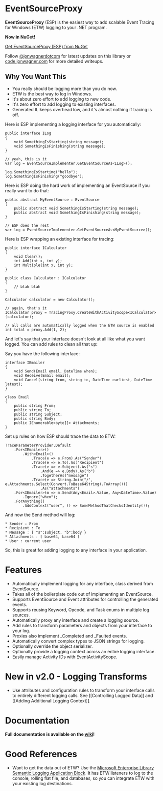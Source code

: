 # EventSourceProxy #

**EventSourceProxy** (ESP) is the easiest way to add scalable Event Tracing for Windows (ETW) logging to your .NET program.

**Now in NuGet!**

[Get EventSourceProxy (ESP) from NuGet](http://nuget.org/packages/EventSourceProxy)


Follow [@jonwagnerdotcom](http://twitter.com/#!jonwagnerdotcom) for latest updates on this library or [code.jonwagner.com](http://code.jonwagner.com) for more detailed writeups.

## Why You Want This ##

- You really should be logging more than you do now.
- ETW is the best way to log in Windows.
- It's about zero effort to add logging to new code.
- It's zero effort to add logging to existing interfaces.
- Generated IL keeps overhead low, and it's almost nothing if tracing is off.

Here is ESP implementing a logging interface for you automatically:

	public interface ILog
	{
		void SomethingIsStarting(string message);
		void SomethingIsFinishing(string message);
	}

	// yeah, this is it
	var log = EventSourceImplementer.GetEventSourceAs<ILog>();

	log.SomethingIsStarting("hello");
	log.SomethingIsFinishing("goodbye");

Here is ESP doing the hard work of implementing an EventSource if you really want to do that:

	public abstract MyEventSource : EventSource
	{
		public abstract void SomethingIsStarting(string message);
		public abstract void SomethingIsFinishing(string message);
	}

	// ESP does the rest
	var log = EventSourceImplementer.GetEventSourceAs<MyEventSource>();

Here is ESP wrapping an existing interface for tracing:

	public interface ICalculator
	{
		void Clear();
		int Add(int x, int y);
		int Multiple(int x, int y);
	}

	public class Calculator : ICalculator
	{
		// blah blah
	}

	Calculator calculator = new Calculator();

	// again, that's it
	ICalculator proxy = TracingProxy.CreateWithActivityScope<ICalculator>(calculator);

	// all calls are automatically logged when the ETW source is enabled
	int total = proxy.Add(1, 2);

And let's say that your interface doesn't look at all like what you want logged. You can add rules to clean all that up:

Say you have the following interface:

	interface IEmailer
	{
		void Send(Email email, DateTime when);
		void Receive(Email email);
		void Cancel(string from, string to, DateTime earliest, DateTime latest);
	}

	class Email
	{
		public string From;
		public string To;
		public string Subject;
		public string Body;
		public IEnumerable<byte[]> Attachments; 
	}

Set up rules on how ESP should trace the data to ETW:

	TraceParameterProvider.Default
		.For<IEmailer>()
			.With<Email>()
				.Trace(e => e.From).As("Sender") 
				.Trace(e => e.To).As("Recipient")
				.Trace(e => e.Subject).As("s")
 					.And(e => e.Body).As("b")
					.TogetherAs("message")
				.Trace(e => String.Join("/", e.Attachments.Select(Convert.ToBase64String).ToArray()))
					.As("attachments")
		.For<IEmailer>(m => m.Send(Any<Email>.Value, Any<DateTime>.Value)
			.Ignore("when");
		.ForAnything()
			.AddContext("user", () => SomeMethodThatChecksIdentity());

And now the Send method will log:

	* Sender : From
	* Recipient : To
	* Message : { "s":subject, "b":body }
	* Attachments : [ base64, base64 ]
	* User : current user

So, this is great for adding logging to any interface in your application.

# Features #

* Automatically implement logging for any interface, class derived from EventSource.
* Takes all of the boilerplate code out of implementing an EventSource.
* Supports EventSource and Event attributes for controlling the generated events.
* Supports reusing Keyword, Opcode, and Task enums in multiple log sources.
* Automatically proxy any interface and create a logging source.
* Add rules to transform parameters and objects from your interface to your log.
* Proxies also implement _Completed and _Faulted events.
* Automatically convert complex types to JSON strings for logging.
* Optionally override the object serializer.
* Optionally provide a logging context across an entire logging interface.
* Easily manage Activity IDs with EventActivityScope.

# New in v2.0 - Logging Transforms #

* Use attributes and configuration rules to transform your interface calls to entirely different logging calls. See [[Controlling Logged Data]] and [[Adding Additional Logging Context]].

# Documentation #

**Full documentation is available on the [wiki](https://github.com/jonwagner/EventSourceProxy/wiki)!**

# Good References #

* Want to get the data out of ETW? Use the [Microsoft Enterprise Library Semantic Logging Application Block](http://nuget.org/packages/EnterpriseLibrary.SemanticLogging/). It has ETW listeners to log to the console, rolling flat file, and databases, so you can integrate ETW with your existing log destinations.
